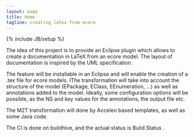```yaml
---
layout: page
title: Home
tagline: creating latex from ecore
---
```

{% include JB/setup %}

The idea of this project is to provide an Eclipse plugin which allows to create a documentation in LaTeX from an ecore model. The layout of documentation is inspired by the UML specification.

The feature will be installable in an Eclipse and will enable the creation of a .tex file for ecore models. IThe transformation will take into account the structure of the model (EPackage, EClass, EEnumeration, ...) as well as annotations added to the model. Ideally, some configuration options will be possible, as the NS and key values for the annotations, the output file etc.

The M2T transformation will done by Acceleo based templates, as well as some Java code.

The CI is done on buildhive, and the actual status is Build Status .




